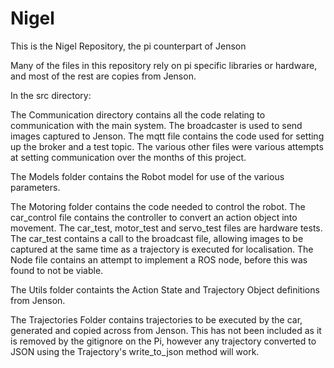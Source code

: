 # Nigel

This is the Nigel Repository, the pi counterpart of Jenson

Many of the files in this repository rely on pi specific libraries or hardware, and most of the rest are copies from Jenson.

In the src directory:

The Communication directory contains all the code relating to communication with the main system.
The broadcaster is used to send images captured to Jenson.
The mqtt file contains the code used for setting up the broker and a test topic.
The various other files were various attempts at setting communication over the months of this project.

The Models folder contains the Robot model for use of the various parameters.

The Motoring folder contains the code needed to control the robot.
The car_control file contains the controller to convert an action object into movement.
The car_test, motor_test and servo_test files are hardware tests.
The car_test contains a call to the broadcast file, allowing images to be captured at the same time as a
trajectory is executed for localisation.
The Node file contains an attempt to implement a ROS node, before this was found to not be viable.

The Utils folder containts the Action State and Trajectory Object definitions from Jenson.

The Trajectories Folder contains trajectories to be executed by the car, generated and copied across from Jenson.
This has not been included as it is removed by the gitignore on the Pi, however any trajectory converted to JSON
using the Trajectory's write_to_json method will work.
